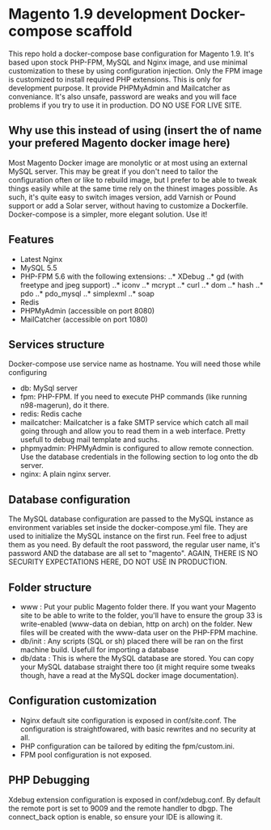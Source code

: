 # Magento 1.9 development Docker-compose scaffold
This repo hold a docker-compose base configuration for Magento 1.9. It's based upon stock PHP-FPM, MySQL and Nginx image, and use minimal customization to these by using configuration injection. Only the FPM image is customized to install required PHP extensions. This is only for development purpose. It provide PHPMyAdmin and Mailcatcher as conveniance.  It's also unsafe, password are weaks and you will face problems if you try to use it in production. DO NO USE FOR LIVE SITE.

## Why use this instead of using (insert the of name your prefered Magento docker image here)
Most Magento Docker image are monolytic or at most using an external MySQL server. This may be great if you don't need to tailor the configuration often or like to rebuild image, but I prefer to be able to tweak things easily while at the same time rely on the thinest images possible. As such, it's quite easy to switch images version, add Varnish or Pound support or add a Solar server, without having to customize a Dockerfile. Docker-compose is a simpler, more elegant solution. Use it!

## Features
* Latest Nginx
* MySQL 5.5
* PHP-FPM 5.6 with the following extensions:
..* XDebug
..* gd (with freetype and jpeg support)
..* iconv
..* mcrypt
..* curl
..* dom
..* hash
..* pdo
..* pdo_mysql
..* simplexml
..* soap
* Redis
* PHPMyAdmin (accessible on port 8080)
* MailCatcher (accessible on port 1080)

## Services structure
Docker-compose use service name as hostname. You will need those while configuring
* db: MySql server
* fpm: PHP-FPM. If you need to execute PHP commands (like running n98-magerun), do it there.
* redis: Redis cache
* mailcatcher: Mailcatcher is a fake SMTP service which catch all mail going through and allow you to read them in a web interface. Pretty usefull to debug mail template and suchs.
* phpmyadmin: PHPMyAdmin is configured to allow remote connection. Use the database credentials in the following section to log onto the db server.
* nginx: A plain nginx server.

## Database configuration
The MySQL database configuration are passed to the MySQL instance as environment variables set inside the docker-compose.yml file. They are used to initialize the MySQL instance on the first run. Feel free to adjust them as you need. By default the root password, the regular user name, it's password AND the database are all set to "magento". AGAIN, THERE IS NO SECURITY EXPECTATIONS HERE, DO NOT USE IN PRODUCTION.

## Folder structure
* www : Put your public Magento folder there. If you want your Magento site to be able to write to the folder, you'll have to ensure the group 33 is write-enabled (www-data on debian, http on arch) on the folder. New files will be created with the www-data user on the PHP-FPM machine.
* db/init : Any scripts (SQL or sh) placed there will be ran on the first machine build. Usefull for importing a database
* db/data : This is where the MySQL database are stored. You can copy your MySQL database straight there too (it might require some tweaks though, have a read at the MySQL docker image documentation).

## Configuration customization
* Nginx default site configuration is exposed in conf/site.conf. The configuration is straightfowared, with basic rewrites and no security at all.
* PHP configuration can be tailored by editing the fpm/custom.ini.
* FPM pool configuration is not exposed.

## PHP Debugging
Xdebug extension configuration is exposed in conf/xdebug.conf. By default the remote port is set to 9009 and the remote handler to dbgp. The connect_back option is enable, so ensure your IDE is allowing it.


